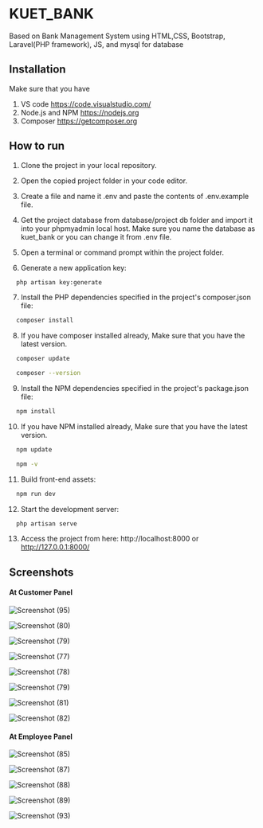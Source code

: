 
# KUET_BANK

Based on Bank Management System using HTML,CSS, Bootstrap, Laravel(PHP framework), JS, and mysql for database


## Installation

Make sure that you have 

1. VS code https://code.visualstudio.com/
2. Node.js and NPM https://nodejs.org
3. Composer https://getcomposer.org

    
## How to run

1. Clone the project in your local repository.
2. Open the copied project folder in your code editor.
3. Create a file and name it .env and paste the contents of .env.example file.
4. Get the project database from database/project db folder and import it into your phpmyadmin local host. Make sure you name the database as kuet_bank or you can change it from .env file.

5. Open a terminal or command prompt within the project folder.
6. Generate a new application key:

```bash
  php artisan key:generate
```
7. Install the PHP dependencies specified in the project's composer.json file:

```bash
  composer install
```
8. If you have composer installed already, Make sure that you have the latest version.

```bash
  composer update
```
```bash
  composer --version
```
9. Install the NPM dependencies specified in the project's package.json file:

```bash
  npm install
```
10. If you have NPM installed already, Make sure that you have the latest version.

```bash
  npm update
```
```bash
  npm -v
```
11. Build front-end assets:

```bash
  npm run dev
```
12. Start the development server:

```bash
  php artisan serve
```
13. Access the project from here: http://localhost:8000 or http://127.0.0.1:8000/
## Screenshots

#### At Customer Panel

![Screenshot (95)](https://github.com/MachangDoniel/KUET_BANK/assets/114639828/8c89519e-4d32-4a3f-98e4-321e5207e3d4)

![Screenshot (80)](https://github.com/MachangDoniel/KUET_BANK/assets/114639828/57d95c91-224e-4b43-a132-4c201106cf41)

![Screenshot (79)](https://github.com/MachangDoniel/KUET_BANK/assets/114639828/c84d55dd-5ec9-4721-90f9-a8422b3821bc)

![Screenshot (77)](https://github.com/MachangDoniel/KUET_BANK/assets/114639828/4b685e93-fc6d-4163-864e-f9dcd22db3d6)

![Screenshot (78)](https://github.com/MachangDoniel/KUET_BANK/assets/114639828/d0b5356a-6131-4e6a-8878-dbc5ec54af12)

![Screenshot (79)](https://github.com/MachangDoniel/KUET_BANK/assets/114639828/e8080d70-36b7-4314-9a38-d189e99b365d)

![Screenshot (81)](https://github.com/MachangDoniel/KUET_BANK/assets/114639828/32a8b00c-9392-40b1-adc9-676b32d4fdc3)

![Screenshot (82)](https://github.com/MachangDoniel/KUET_BANK/assets/114639828/7963ed03-a49e-4552-abff-2d3897ce7147)

#### At Employee Panel

![Screenshot (85)](https://github.com/MachangDoniel/KUET_BANK/assets/114639828/b2d294c0-edc4-41da-8456-b98e8ac9343c)

![Screenshot (87)](https://github.com/MachangDoniel/KUET_BANK/assets/114639828/05419198-3b8a-44f1-9aae-777ede7938b1)

![Screenshot (88)](https://github.com/MachangDoniel/KUET_BANK/assets/114639828/0fe029c6-f89c-4623-871c-d2bbf774af25)

![Screenshot (89)](https://github.com/MachangDoniel/KUET_BANK/assets/114639828/8c855b48-997a-4262-b97e-a045c2bcd25c)

![Screenshot (93)](https://github.com/MachangDoniel/KUET_BANK/assets/114639828/6c727c3e-9b4d-4d0d-bfb0-71fc71785cd2)
